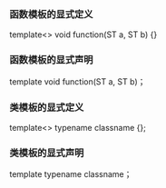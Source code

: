 ### 函数模板的显式定义
template<> void function<ST>(ST a, ST b) {}

### 函数模板的显式声明
template void function<ST>(ST a, ST b)；

### 类模板的显式定义
template<> typename classname<ST> {};

### 类模板的显式声明
template typename classname<ST>；
